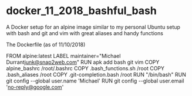 # docker_11_2018_bashful_bash

A Docker setup for an alpine image 
similar to my personal Ubuntu setup
with bash and git and vim
with great aliases and handy functions

The Dockerfile (as of 11/10/2018)

FROM alpine:latest
LABEL maintainer="Michael Durrant<junk@snap2web.com>"
RUN apk add bash git vim
COPY alpine_bashrc /root/.bashrc
COPY .bash_functions.sh /root
COPY .bash_aliases /root
COPY .git-completion.bash /root
RUN "/bin/bash"
RUN git config --global user.name 'Michael'
RUN git config --global user.email 'no-reply@google.com'
